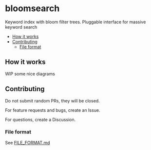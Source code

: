 # bloomsearch <!-- omit in toc -->

Keyword index with bloom filter trees. Pluggable interface for massive keyword search

- [How it works](#how-it-works)
- [Contributing](#contributing)
  - [File format](#file-format)


## How it works

WIP some nice diagrams

## Contributing

Do not submit random PRs, they will be closed.

For feature requests and bugs, create an Issue.

For questions, create a Discussion.

### File format

See [FILE_FORMAT.md](./FILE_FORMAT.md)
